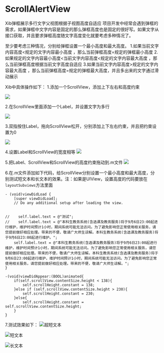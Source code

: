 # ScrollAlertView
Xib弹框展示多行文字父视图根据子视图高度自适应
项目开发中经常会遇到弹框的需求，如果弹框中文字内容是固定的那么弹框高度也是固定的很好写。如果文字从接口获取，并且要求弹框高度随文字高度变化就要考虑多种情况了。

至少要考虑三种情况，分别给弹框设置一个最小高度和最大高度。
1.如果当前文字内容高度<规定的文字内容最小高度 ，那么当前弹框高度=规定的弹框最小高度
2.如果规定的文字内容最小高度<当前文字内容高度<规定的文字内容最大高度 ，那么当前弹框高度根据当前文字高度自适应
3.如果当前文字内容高度>规定的文字内容最大高度 ，那么当前弹框高度=规定的弹框最大高度，并且多出来的文字通过滑动展示

Xib中具体操作如下：
1.添加一个ScrollView，添加上下左右和高度约束

![](https://upload-images.jianshu.io/upload_images/2466108-092780d7bdf161aa.png?imageMogr2/auto-orient/strip%7CimageView2/2/w/1240)

2.在ScrollView里面添加一个Label，并设置文字为多行

![](https://upload-images.jianshu.io/upload_images/2466108-54db688a97567477.png?imageMogr2/auto-orient/strip%7CimageView2/2/w/1240)

3.双指按住Label，拖向ScrollView松开，分别添加上下左右约束，并且把约束设置为0

![](https://upload-images.jianshu.io/upload_images/2466108-3fb8e1820be8c735.png?imageMogr2/auto-orient/strip%7CimageView2/2/w/1240)

4.设置Label和ScrollView的宽度相等
![](https://upload-images.jianshu.io/upload_images/2466108-b6c6d74dd882237a.png?imageMogr2/auto-orient/strip%7CimageView2/2/w/1240)

5.把Label、ScrollView和ScrollView的高度约束拖动到.m文件
![](https://upload-images.jianshu.io/upload_images/2466108-15205c7253d92674.png?imageMogr2/auto-orient/strip%7CimageView2/2/w/1240)


6.在.m文件添加如下代码，给ScrollView分别设置一个最小高度和最大高度，分别测试短文本和长文本的效果。注：如果是UIView，设置高度的代码要放在  `layoutSubviews`方法里面

```
- (void)viewDidLoad {
    [super viewDidLoad];
    // Do any additional setup after loading the view.

    
//    self.label.text = @"测试";
//    self.label.text = @"本科生教务系统(含选课及教务服务)将于9月6日23:00起进行维护，维护时间预计1小时，期间系统可能无法访问。为了避免影响您正常使用相关服务，请您提前做好相应处理。带来的不便，敬请广大师生谅解。本科生教务系统(含选课及教务服务)将于9月6日23:00起进行维护。";
    self.label.text = @"本科生教务系统(含选课及教务服务)将于9月6日23:00起进行维护，维护时间预计1小时，期间系统可能无法访问。为了避免影响您正常使用相关服务，请您提前做好相应处理。带来的不便，敬请广大师生谅解。本科生教务系统(含选课及教务服务)将于9月6日23:00起进行维护，维护时间预计1小时，期间系统可能无法访问。为了避免影响您正常使用相关服务，请您提前做好相应处理。带来的不便，敬请广大师生谅解。";
}

-(void)viewDidAppear:(BOOL)animated{
    if(self.scrollView.contentSize.height < 138){
        self.scrollHeight.constant = 138;
    }else if (self.scrollView.contentSize.height > 230){
        self.scrollHeight.constant = 230;
    }else{
        self.scrollHeight.constant = self.scrollView.contentSize.height;
    }
}
```

7.测试效果如下：
![超短文本](https://upload-images.jianshu.io/upload_images/2466108-7ef295c9fc8035c7.jpeg?imageMogr2/auto-orient/strip%7CimageView2/2/w/100)

![短文本](https://upload-images.jianshu.io/upload_images/2466108-4c76adbc352427f5.jpeg?imageMogr2/auto-orient/strip%7CimageView2/2/w/100)

![长文本](https://upload-images.jianshu.io/upload_images/2466108-b97007b30892e5c4.jpeg?imageMogr2/auto-orient/strip%7CimageView2/2/w/100)








